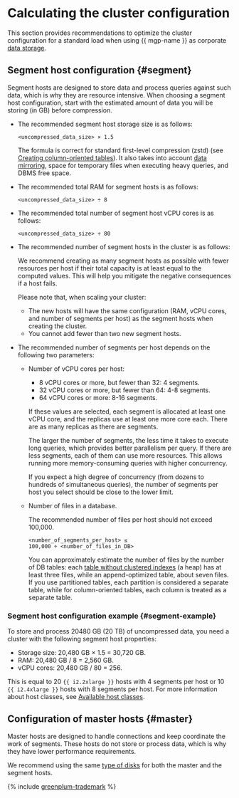 # Calculating the cluster configuration

This section provides recommendations to optimize the cluster configuration for a standard load when using {{ mgp-name }} as corporate [data storage](https://en.wikipedia.org/wiki/Data_storage).

## Segment host configuration {#segment}

Segment hosts are designed to store data and process queries against such data, which is why they are resource intensive. When choosing a segment host configuration, start with the estimated amount of data you will be storing (in GB) before compression.

* The recommended segment host storage size is as follows:

   ```text
   <uncompressed_data_size> × 1.5
   ```

   The formula is correct for standard first-level compression (zstd) (see [Creating column-oriented tables](../concepts/tables.md#create-columnar-table)). It also takes into account [data mirroring](../concepts/index.md), space for temporary files when executing heavy queries, and DBMS free space.

* The recommended total RAM for segment hosts is as follows:

   ```text
   <uncompressed_data_size> ÷ 8
   ```

* The recommended total number of segment host vCPU cores is as follows:

   ```text
   <uncompressed_data_size> ÷ 80
   ```

* The recommended number of segment hosts in the cluster is as follows:

   We recommend creating as many segment hosts as possible with fewer resources per host if their total capacity is at least equal to the computed values. This will help you mitigate the negative consequences if a host fails.

   Please note that, when scaling your cluster:

   * The new hosts will have the same configuration (RAM, vCPU cores, and number of segments per host) as the segment hosts when creating the cluster.
   * You cannot add fewer than two new segment hosts.

* The recommended number of segments per host depends on the following two parameters:

   * Number of vCPU cores per host:

      * 8 vCPU cores or more, but fewer than 32: 4 segments.
      * 32 vCPU cores or more, but fewer than 64: 4-8 segments.
      * 64 vCPU cores or more: 8-16 segments.

      If these values are selected, each segment is allocated at least one vCPU core, and the replicas use at least one more core each. There are as many replicas as there are segments.

      The larger the number of segments, the less time it takes to execute long queries, which provides better parallelism per query. If there are less segments, each of them can use more resources. This allows running more memory-consuming queries with higher concurrency.

      If you expect a high degree of concurrency (from dozens to hundreds of simultaneous queries), the number of segments per host you select should be close to the lower limit.

   * Number of files in a database.

      The recommended number of files per host should not exceed 100,000.

      ```text
      <number_of_segments_per_host> ≤ 100,000 ÷ <number_of_files_in_DB>
      ```

      You can approximately estimate the number of files by the number of DB tables: each [table without clustered indexes](../concepts/tables.md) (a heap) has at least three files, while an append-optimized table, about seven files. If you use partitioned tables, each partition is considered a separate table, while for column-oriented tables, each column is treated as a separate table.

### Segment host configuration example {#segment-example}

To store and process 20480 GB (20 TB) of uncompressed data, you need a cluster with the following segment host properties:

* Storage size: 20,480 GB × 1.5 = 30,720 GB.
* RAM: 20,480 GB / 8 = 2,560 GB.
* vCPU cores: 20,480 GB / 80 = 256.

This is equal to 20 `{{ i2.2xlarge }}` hosts with 4 segments per host or 10 `{{ i2.4xlarge }}` hosts with 8 segments per host. For more information about host classes, see [Available host classes](../concepts/instance-types.md#available-flavors).

## Configuration of master hosts {#master}

Master hosts are designed to handle connections and keep coordinate the work of segments. These hosts do not store or process data, which is why they have lower performance requirements.

We recommend using the same [type of disks](../concepts/storage.md) for both the master and the segment hosts.

{% include [greenplum-trademark](../../_includes/mdb/mgp/trademark.md) %}
